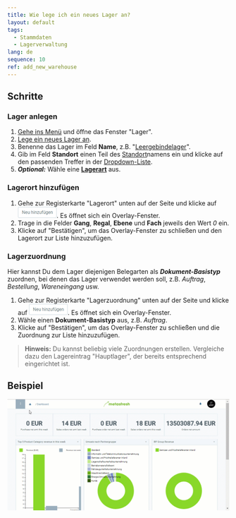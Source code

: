 ```yaml
---
title: Wie lege ich ein neues Lager an?
layout: default
tags:
  - Stammdaten
  - Lagerverwaltung
lang: de
sequence: 10
ref: add_new_warehouse
---
```


## Schritte

### Lager anlegen
1. [Gehe ins Menü](Menu) und öffne das Fenster "Lager".
1. [Lege ein neues Lager an](Neuer_Datensatz_Fenster_Webui).
1. Benenne das Lager im Feld **Name**, z.B. "[Leergebindelager](Leergebindelager_anlegen)".
1. Gib im Feld **Standort** einen Teil des [Standort](Adresse_erfassen_Tab)namens ein und klicke auf den passenden Treffer in der <a href="Keyboard_Shortcuts_Liste#dropdown" title="Dynamisches Suchfeld (Autocomplete)">Dropdown-Liste</a>.
1. ***Optional:*** Wähle eine [**Lagerart**](Lagerart_hinzufuegen) aus.

### Lagerort hinzufügen
1. Gehe zur Registerkarte "Lagerort" unten auf der Seite und klicke auf !["Neu hinzufügen"](assets/Neu_hinzufuegen_Button.png). Es öffnet sich ein Overlay-Fenster.
1. Trage in die Felder **Gang**, **Regal**, **Ebene** und **Fach** jeweils den Wert *0* ein.
1. Klicke auf "Bestätigen", um das Overlay-Fenster zu schließen und den Lagerort zur Liste hinzuzufügen.

### Lagerzuordnung
Hier kannst Du dem Lager diejenigen Belegarten als ***Dokument-Basistyp*** zuordnen, bei denen das Lager verwendet werden soll, z.B. *Auftrag*, *Bestellung*, *Wareneingang* usw.

1. Gehe zur Registerkarte "Lagerzuordnung" unten auf der Seite und klicke auf !["Neu hinzufügen"](assets/Neu_hinzufuegen_Button.png). Es öffnet sich ein Overlay-Fenster.
1. Wähle einen **Dokument-Basistyp** aus, z.B. *Auftrag*.
1. Klicke auf "Bestätigen", um das Overlay-Fenster zu schließen und die Zuordnung zur Liste hinzuzufügen.
 >**Hinweis:** Du kannst beliebig viele Zuordnungen erstellen. Vergleiche dazu den Lagereintrag "Hauptlager", der bereits entsprechend eingerichtet ist.

## Beispiel
<kbd><img src="assets/Neues_Lager_anlegen.gif" alt="GIF: Neues Lager anlegen"></kbd>
